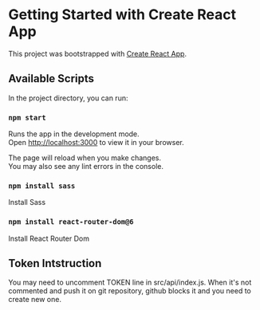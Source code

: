 # Getting Started with Create React App

This project was bootstrapped with [Create React App](https://github.com/facebook/create-react-app).

## Available Scripts

In the project directory, you can run:

### `npm start`

Runs the app in the development mode.\
Open [http://localhost:3000](http://localhost:3000) to view it in your browser.

The page will reload when you make changes.\
You may also see any lint errors in the console.

### `npm install sass`
Install Sass

### `npm install react-router-dom@6`
Install React Router Dom

## Token Intstruction

You may need to uncomment TOKEN line in src/api/index.js. When it's not commented and push it on git repository, github blocks it and you need to create new one. 